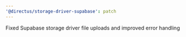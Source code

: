 ```yaml
---
'@directus/storage-driver-supabase': patch
---
```


Fixed Supabase storage driver file uploads and improved error handling